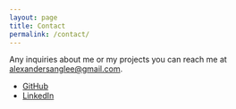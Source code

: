 ```yaml
---
layout: page
title: Contact
permalink: /contact/
---
```



Any inquiries about me or my projects you can reach me at [alexandersanglee@gmail.com](mailto:alexandersanglee@gmail.com).

- [GitHub](https://github.com/alnaollee)
- [LinkedIn](https://www.linkedin.com/in/alexander-lee-17623a18b/)


